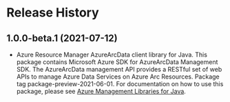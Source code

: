 # Release History

## 1.0.0-beta.1 (2021-07-12)

- Azure Resource Manager AzureArcData client library for Java. This package contains Microsoft Azure SDK for AzureArcData Management SDK. The AzureArcData management API provides a RESTful set of web APIs to manage Azure Data Services on Azure Arc Resources. Package tag package-preview-2021-06-01. For documentation on how to use this package, please see [Azure Management Libraries for Java](https://aka.ms/azsdk/java/mgmt).
